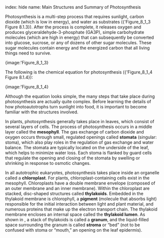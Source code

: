 index: hide
name: Main Structures and Summary of Photosynthesis

Photosynthesis is a multi-step process that requires sunlight, carbon dioxide (which is low in energy), and water as substrates ({'Figure_8_1_3 Figure 8.1.3}). After the process is complete, it releases oxygen and produces glyceraldehyde-3-phosphate (GA3P), simple carbohydrate molecules (which are high in energy) that can subsequently be converted into glucose, sucrose, or any of dozens of other sugar molecules. These sugar molecules contain energy and the energized carbon that all living things need to survive.


{image:'Figure_8_1_3}
        

The following is the chemical equation for photosynthesis ({'Figure_8_1_4 Figure 8.1.4}):


{image:'Figure_8_1_4}
        

Although the equation looks simple, the many steps that take place during photosynthesis are actually quite complex. Before learning the details of how photoautotrophs turn sunlight into food, it is important to become familiar with the structures involved.

In plants, photosynthesis generally takes place in leaves, which consist of several layers of cells. The process of photosynthesis occurs in a middle layer called the  **mesophyll**. The gas exchange of carbon dioxide and oxygen occurs through small, regulated openings called  **stomata** (singular: stoma), which also play roles in the regulation of gas exchange and water balance. The stomata are typically located on the underside of the leaf, which helps to minimize water loss. Each stoma is flanked by guard cells that regulate the opening and closing of the stomata by swelling or shrinking in response to osmotic changes.

In all autotrophic eukaryotes, photosynthesis takes place inside an organelle called a  **chloroplast**. For plants, chloroplast-containing cells exist in the mesophyll. Chloroplasts have a double membrane envelope (composed of an outer membrane and an inner membrane). Within the chloroplast are stacked, disc-shaped structures called  **thylakoids**. Embedded in the thylakoid membrane is chlorophyll, a  **pigment** (molecule that absorbs light) responsible for the initial interaction between light and plant material, and numerous proteins that make up the electron transport chain. The thylakoid membrane encloses an internal space called the  **thylakoid lumen**. As shown in , a stack of thylakoids is called a  **granum**, and the liquid-filled space surrounding the granum is called  **stroma** or “bed” (not to be confused with stoma or “mouth,” an opening on the leaf epidermis).
